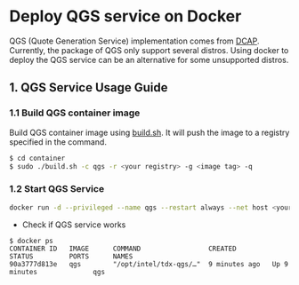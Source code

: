 # Deploy QGS service on Docker

QGS (Quote Generation Service) implementation comes from
[DCAP](https://github.com/intel/SGXDataCenterAttestationPrimitives/tree/master/QuoteGeneration/quote_wrapper/qgs).
Currently, the package of QGS only support several distros. Using docker to deploy the QGS service can be an alternative for some unsupported distros.

## 1. QGS Service Usage Guide

### 1.1 Build QGS container image

Build QGS container image using [build.sh](../build.sh).
It will push the image to a registry specified in the command.
```bash
$ cd container
$ sudo ./build.sh -c qgs -r <your registry> -g <image tag> -q
```

### 1.2 Start QGS Service

```bash
docker run -d --privileged --name qgs --restart always --net host <your registry>
```
- Check if QGS service works

```console
$ docker ps
CONTAINER ID   IMAGE      COMMAND                 CREATED         STATUS         PORTS      NAMES
90a3777d813e   qgs        "/opt/intel/tdx-qgs/…"  9 minutes ago   Up 9 minutes              qgs
```
